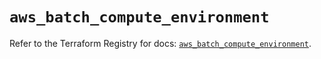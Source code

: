 # `aws_batch_compute_environment`

Refer to the Terraform Registry for docs: [`aws_batch_compute_environment`](https://registry.terraform.io/providers/hashicorp/aws/5.39.0/docs/resources/batch_compute_environment).

